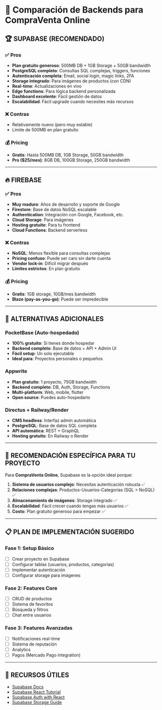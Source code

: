 # 🚀 Comparación de Backends para CompraVenta Online

## 🏆 SUPABASE (RECOMENDADO)
### ✅ Pros
- **Plan gratuito generoso**: 500MB DB + 1GB Storage + 50GB bandwidth
- **PostgreSQL completo**: Consultas SQL complejas, triggers, funciones
- **Autenticación completa**: Email, social login, magic links, 2FA
- **Storage integrado**: Para imágenes de productos (con CDN)
- **Real-time**: Actualizaciones en vivo
- **Edge functions**: Para lógica backend personalizada
- **Dashboard excelente**: Fácil gestión de datos
- **Escalabilidad**: Fácil upgrade cuando necesites más recursos

### ❌ Contras
- Relativamente nuevo (pero muy estable)
- Límite de 500MB en plan gratuito

### 💰 Pricing
- **Gratis**: Hasta 500MB DB, 1GB Storage, 50GB bandwidth
- **Pro ($25/mes)**: 8GB DB, 100GB Storage, 250GB bandwidth

---

## 🔥 FIREBASE
### ✅ Pros
- **Muy maduro**: Años de desarrollo y soporte de Google
- **Firestore**: Base de datos NoSQL escalable
- **Authentication**: Integración con Google, Facebook, etc.
- **Cloud Storage**: Para imágenes
- **Hosting gratuito**: Para tu frontend
- **Cloud Functions**: Backend serverless

### ❌ Contras
- **NoSQL**: Menos flexible para consultas complejas
- **Pricing confuso**: Puede ser caro sin darte cuenta
- **Vendor lock-in**: Difícil migrar después
- **Límites estrictos**: En plan gratuito

### 💰 Pricing
- **Gratis**: 1GB storage, 10GB/mes bandwidth
- **Blaze (pay-as-you-go)**: Puede ser impredecible

---

## 🌟 ALTERNATIVAS ADICIONALES

### PocketBase (Auto-hospedado)
- **100% gratuito**: Si tienes donde hospedar
- **Backend completo**: Base de datos + API + Admin UI
- **Fácil setup**: Un solo ejecutable
- **Ideal para**: Proyectos personales o pequeños

### Appwrite
- **Plan gratuito**: 1 proyecto, 75GB bandwidth
- **Backend completo**: DB, Auth, Storage, Functions
- **Multi-platform**: Web, mobile, flutter
- **Open source**: Puedes auto-hospedarlo

### Directus + Railway/Render
- **CMS headless**: Interfaz admin automática
- **PostgreSQL**: Base de datos SQL completa
- **API automática**: REST + GraphQL
- **Hosting gratuito**: En Railway o Render

---

## 🎯 RECOMENDACIÓN ESPECÍFICA PARA TU PROYECTO

Para **CompraVenta Online**, Supabase es la opción ideal porque:

1. **Sistema de usuarios complejo**: Necesitas autenticación robusta ✅
2. **Relaciones complejas**: Productos-Usuarios-Categorías (SQL > NoSQL) ✅
3. **Almacenamiento de imágenes**: Storage integrado ✅
4. **Escalabilidad**: Fácil crecer cuando tengas más usuarios ✅
5. **Costo**: Plan gratuito generoso para empezar ✅

---

## 📋 PLAN DE IMPLEMENTACIÓN SUGERIDO

### Fase 1: Setup Básico
- [ ] Crear proyecto en Supabase
- [ ] Configurar tablas (usuarios, productos, categorías)
- [ ] Implementar autenticación
- [ ] Configurar storage para imágenes

### Fase 2: Features Core
- [ ] CRUD de productos
- [ ] Sistema de favoritos
- [ ] Búsqueda y filtros
- [ ] Chat entre usuarios

### Fase 3: Features Avanzadas
- [ ] Notificaciones real-time
- [ ] Sistema de reputación
- [ ] Analytics
- [ ] Pagos (Mercado Pago integration)

---

## 🔗 RECURSOS ÚTILES

- [Supabase Docs](https://supabase.io/docs)
- [Supabase React Tutorial](https://supabase.io/docs/guides/with-react)
- [Supabase Auth with React](https://supabase.io/docs/guides/auth/auth-helpers/react)
- [Supabase Storage Guide](https://supabase.io/docs/guides/storage)